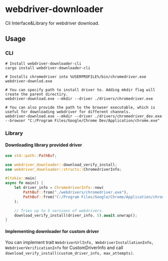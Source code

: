 # webdriver-downloader
Cli Interface&amp;Library for webdriver download.

## Usage

### CLI

```shell
# Install webdriver-downloader-cli
cargo install webdriver-downloader-cli

# Installs chromedriver into %USERPROFILE%/bin/chromedriver.exe
webdriver-downlod.exe

# You can specify path to install driver to. Adding mkdir flag will create the parent directiry.
webdriver-download.exe --mkdir --driver ./drivers/chromedriver.exe

# You can also provide the path to the browser executable, which is useful for downloading webdriver for different channels.
webdriver-download.exe --mkdir --driver ./drivers/chromedriver_dev.exe --browser "C:/Program Files/Google/Chrome Dev/Application/chrome.exe"

```

### Library
#### Downloading library provided driver
```rust
use std::path::PathBuf;

use webdriver_downloader::download_verify_install;
use webdriver_downloader::structs::ChromedriverInfo;

#[tokio::main]
async fn main() {
    let driver_info = ChromedriverInfo::new(
        PathBuf::from("./webdrivers/chromedriver.exe"),
        PathBuf::from("C:/Program Files/Google/Chrome/Application/chrome.exe"),
    );

    // Tries up to 5 versions of webdrivers.
    download_verify_install(driver_info, 5).await.unwrap();
}
```

#### Implementing downloader for custom driver
You can implement trait `WebdriverUrlInfo, WebdriverInstallationInfo, WebdriverVerificationInfo` for CustomDriverInfo and call `download_verify_install(custom_driver_info, max_attempts)`.